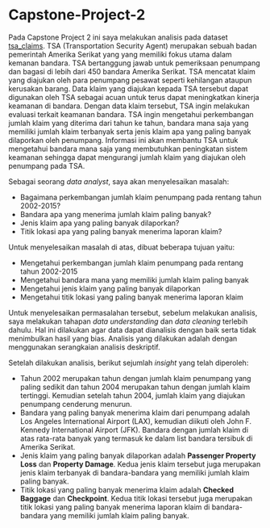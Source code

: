 # Capstone-Project-2
Pada Capstone Project 2 ini saya melakukan analisis pada dataset [tsa_claims](https://www.kaggle.com/datasets/terminal-security-agency/tsa-claims-database). TSA (Transportation Security Agent) merupakan sebuah badan pemerintah Amerika Serikat yang yang memiliki fokus utama dalam kemanan bandara. TSA bertanggung jawab untuk pemeriksaan penumpang dan bagasi di lebih dari 450 bandara Amerika Serikat. TSA mencatat klaim yang diajukan oleh para penumpang pesawat seperti kehilangan ataupun kerusakan barang. Data klaim yang diajukan kepada TSA tersebut dapat digunakan oleh TSA sebagai acuan untuk terus dapat meningkatkan kinerja keamanan di bandara. Dengan data klaim tersebut, TSA ingin melakukan evaluasi terkait keamanan bandara. TSA ingin mengetahui perkembangan jumlah klaim yang diterima dari tahun ke tahun, bandara mana saja yang memiliki jumlah klaim terbanyak serta jenis klaim apa yang paling banyak dilaporkan oleh penumpang. Informasi ini akan membantu TSA untuk mengetahui bandara mana saja yang membutuhkan peningkatan sistem keamanan sehingga dapat mengurangi jumlah klaim yang diajukan oleh penumpang pada TSA. 

Sebagai seorang *data analyst*, saya akan menyelesaikan masalah:

* Bagaimana perkembangan jumlah klaim penumpang pada rentang tahun 2002-2015?
* Bandara apa yang menerima jumlah klaim paling banyak?
* Jenis klaim apa yang paling banyak dilaporkan?
* Titik lokasi apa yang paling banyak menerima laporan klaim?

Untuk menyelesaikan masalah di atas, dibuat beberapa tujuan yaitu:
* Mengetahui perkembangan jumlah klaim penumpang pada rentang tahun 2002-2015
* Mengetahui bandara mana yang memiliki jumlah klaim paling banyak
* Mengetahui jenis klaim yang paling banyak dilaporkan
* Mengetahui titik lokasi yang paling banyak menerima laporan klaim

Untuk menyelesaikan permasalahan tersebut, sebelum melakukan analisis, saya melakukan tahapan *data understanding* dan *data cleaning* terlebih dahulu. Hal ini dilakukan agar data dapat dianalisis dengan baik serta tidak menimbulkan hasil yang bias. Analisis yang dilakukan adalah dengan menggunakan serangkaian analisis deskriptif. 

Setelah dilakukan analisis, berikut sejumlah *insight* yang telah diperoleh:
* Tahun 2002 merupakan tahun dengan jumlah klaim penumpang yang paling sedikit dan tahun 2004 merupakan tahun dengan jumlah klaim tertinggi. Kemudian setelah tahun 2004, jumlah klaim yang diajukan penumpang cenderung menurun.
 * Bandara yang paling banyak menerima klaim dari penumpang adalah Los Angeles International Airport (LAX), kemudian diikuti oleh John F. Kennedy International Airport (JFK). Bandara dengan jumlah klaim di atas rata-rata banyak yang termasuk ke dalam list bandara tersibuk di Amerika Serikat.
 * Jenis klaim yang paling banyak dilaporkan adalah **Passenger Property Loss** dan **Property Damage**. Kedua jenis klaim tersebut juga merupakan jenis klaim terbanyak di bandara-bandara yang memiliki jumlah klaim paling banyak.
 * Titik lokasi yang paling banyak menerima klaim adalah **Checked Baggage** dan **Checkpoint**. Kedua titik lokasi tersebut juga merupakan titik lokasi yang paling banyak menerima laporan klaim di bandara-bandara yang memiliki jumlah klaim paling banyak.
